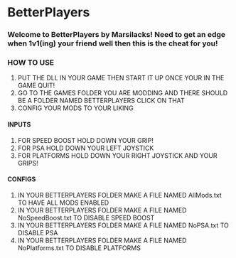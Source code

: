 # BetterPlayers

### Welcome to BetterPlayers by Marsilacks! Need to get an edge when 1v1(ing) your friend well then this is the cheat for you!

### HOW TO USE
1. PUT THE DLL IN YOUR GAME THEN START IT UP ONCE YOUR IN THE GAME QUIT!
2. GO TO THE GAMES FOLDER YOU ARE MODDING AND THERE SHOULD BE A FOLDER NAMED BETTERPLAYERS CLICK ON THAT
3. CONFIG YOUR MODS TO YOUR LIKING

#### INPUTS
1. FOR SPEED BOOST HOLD DOWN YOUR GRIP!
2. FOR PSA HOLD DOWN YOUR LEFT JOYSTICK
3. FOR PLATFORMS HOLD DOWN YOUR RIGHT JOYSTICK AND YOUR GRIPS!

#### CONFIGS
1. IN YOUR BETTERPLAYERS FOLDER MAKE A FILE NAMED AllMods.txt TO HAVE ALL MODS ENABLED
2. IN YOUR BETTERPLAYERS FOLDER MAKE A FILE NAMED NoSpeedBoost.txt TO DISABLE SPEED BOOST
3. IN YOUR BETTERPLAYERS FOLDER MAKE A FILE NAMED NoPSA.txt TO DISABLE PSA
4. IN YOUR BETTERPLAYERS FOLDER MAKE A FILE NAMED NoPlatforms.txt TO DISABLE PLATFORMS
